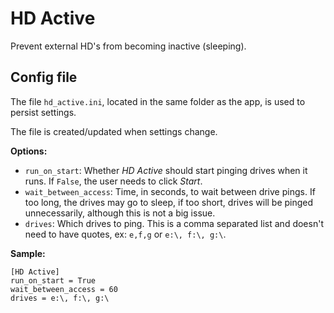 # HD Active

Prevent external HD's from becoming inactive (sleeping).

## Config file
The file `hd_active.ini`, located in the same folder as the app, is used to persist settings.

The file is created/updated when settings change.

**Options:**

* `run_on_start`: Whether _HD Active_ should start pinging drives when it runs. If `False`, the user needs to click
  _Start_.
* `wait_between_access`: Time, in seconds, to wait between drive pings. If too long, the drives may go to sleep, if too
  short, drives will be pinged unnecessarily, although this is not a big issue.
* `drives`: Which drives to ping. This is a comma separated list and doesn't need to have quotes, ex: `e,f,g` or
  `e:\, f:\, g:\`.

**Sample:**
```
[HD Active]
run_on_start = True
wait_between_access = 60
drives = e:\, f:\, g:\
```
